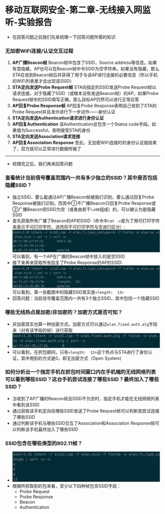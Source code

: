 # 移动互联网安全-第二章-无线接入网监听-实验报告
- 在回答问题之前我们先来梳理一下回答问题所需的知识

### 无加密WiFi连接/认证交互过程
1. **AP广播Beacon帧** Beacon帧中包含了SSID，Source address等信息。如果有意隐藏，AP也可以在Beacon帧中令SSID为空字符串。如果没有隐藏，那么STA在收到Beacon帧后并获得了用于与该AP进行连接的必要信息（所以手机的WiFi列表里才会出现该SSID）
2. **STA定向发送Probe Request帧** STA向指定的SSID发送Probe Request帧以请求连接。对于隐藏了SSID（或根本没有发送Beacon帧）的AP，如果Probe Request帧中的SSID填写正确，那么目标AP仍然可以进行正常应答
3. **AP回复Probe Response帧** AP回复Probe Response表明自己收到了STA的Probe Request并且准许进行下一步动作——身份认证
4. **STA定向发送Authentication请求进行身份认证** 
5. **AP回复Authentication** 该Authentication总包含一个Status code字段。如果值为Successful，表明接受STA的身份
6. **STA定向发送Association请求连接**
7. **AP回复Association Response** 至此，无加密WiFi连接时的身份认证就结束了，双方就可以正常进行数据传输了

---
- 梳理完之后，我们再来回答问题

### 查看统计当前信号覆盖范围内一共有多少独立的SSID？其中是否包括隐藏SSID？
- 独立SSID，要么能通过AP广播Beacon帧被我们识别，要么通过回复Probe Response被我们识别。而其中①不广播Beacon只回复Probe Response或②广播Beacon但SSID为空（或者由若干`\x00`组成）的，可以被认为是隐藏SSID
- 首先获取所有广播了Beacon的AP的SSID（命令中`cat -v`是为了用可打印字符来表示不可打印字符，进而将不可打印字符与空进行区分）:![](images/1.png)可以看到，有一个AP在广播的Beacon帧中放入的是空SSID
- 接下来再来获取所有回复了Probe Response的AP的SSID:![](images/2.png)可以看到，第一张截图中的隐藏SSID其实是`<length:  13>`
- 回答问题：当前信号覆盖范围内一共有3个独立SSID，其中包括一个隐藏SSID

### 哪些无线热点是加密/非加密的？加密方式是否可知？
- 非加密其实也算一种加密方式。加密方式可以通过`wlan.fixed.auth.alg`字段来（对有该字段的帧）进行获取
- ![](images/3.png)
- 可以看到，在抓包期间，只有`<length:  13>`这个热点与STA进行了身份认证，其中用到的方式是0，即无加密方式（Open System)

### 如何分析出一个指定手机在抓包时间窗口内在手机端的无线网络列表可以看到哪些SSID？这台手机尝试连接了哪些SSID？最终加入了哪些SSID？
- 当收到了AP广播的Beacon帧且SSID不为空时，指定手机才能在无线网络列表中看到该SSID
- 通过获取该手机定向往哪些SSID发送了Probe Request帧可以判断其尝试连接了哪些SSID
- 通过判断该手机与哪些SSID交互了Association和Association Response帧可以判断该手机最终加入了哪些SSID

### SSID包含在哪些类型的802.11帧？
- ![](images/4.png)
- 根据所抓取到的包来看，至少以下四种帧包含SSID字段：
	- Probe Request
	- Probe Response
	- Beacon
	- Authentication

